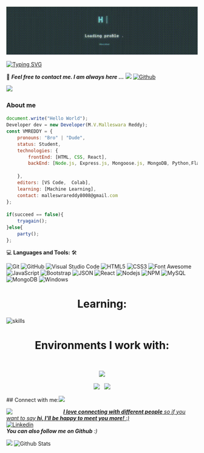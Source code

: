    ![logo](https://github.com/maheshcoder/maheshcoder/blob/master/Banner-resize.gif)
  

[![Typing SVG](https://readme-typing-svg.demolab.com?font=Fira+Code&pause=1000&color=F70606&background=0CFF2500&random=false&width=435&lines=i'm+VMReddy+;Always+Ready+to+Learn)](https://git.io/typing-svg)


📝 ***Feel free to contact me. I am always here ...*** <img src="https://media.giphy.com/media/WUlplcMpOCEmTGBtBW/giphy.gif" width="30">  [![Github](https://img.shields.io/github/followers/Ahmad-Sawalqeh?label=Follow%20Me&style=social)](https://github.com/VMREDDY003)

<img src="https://oyepriyansh.pages.dev/838764339942785051.gif"> 


### About me 



```js
document.write("Hello World");
Developer dev = new Developer(M.V.Malleswara Reddy);
const VMREDDY = {
    pronouns: "Bro" | "Dude",
    status: Student,
    technologies: {
        frontEnd: [HTML, CSS, React],
        backEnd: [Node.js, Express.js, Mongoose.js, MongoDB, Python,Flask],
       
    },
    editors: [VS Code,  Colab],
    learning: [Machine Learning],
    contact: malleswrareddy8008@gmail.com
};

if(succeed == false){
    tryagain();
}else{
    party();
};
```
<!-- languages and skills section -->
💻 **Languages and Tools:** 🛠️<br>

![Git](https://img.shields.io/badge/-Git-000000?style=flat&logo=git&logoColor=F05032&labelColor=ffffff)
![GitHub](https://img.shields.io/badge/-GitHub-000000?style=flat&logo=github&logoColor=000000&labelColor=ffffff)
![Visual Studio Code](https://img.shields.io/badge/-VSCode-000000?style=flat&logo=visual-studio-code&labelColor=007ACC)
![HTML5](https://img.shields.io/badge/-HTML5-000000?style=flat&logo=html5&logoColor=ffffff&labelColor=E34F26)
![CSS3](https://img.shields.io/badge/-CSS3-000000?style=flat&logo=css3&logoColor=ffffff&labelColor=1572B6) 
![Font Awesome](https://img.shields.io/badge/-font%20awesome-000000?style=flat&logo=font-awesome&logoColor=339AF0&labelColor=ffffff)
![JavaScript](https://img.shields.io/badge/-JavaScript-000000?style=flat&logo=javascript)
![Bootstrap](https://img.shields.io/badge/-Bootstrap-000000?style=flat&logo=bootstrap&logoColor=ffffff&labelColor=563D7C)
![JSON](https://img.shields.io/badge/-JSON-000000?style=flat&logo=JSON&logoColor=000000&labelColor=ffffff)
![React](https://img.shields.io/badge/-React-000000?style=flat&logo=react)
![Nodejs](https://img.shields.io/badge/-Nodejs-000000?style=flat&logo=Node.js)
![NPM](https://img.shields.io/badge/-npm-000000?style=flat&logo=npm&labelColor=ffffff)
![MySQL](https://img.shields.io/badge/-MySQL-000000?style=flat&logo=mysql&labelColor=ffffff)
![MongoDB](https://img.shields.io/badge/-MongoDB-000000?style=flat&logo=mongodb&labelColor=ffffff)
![Windows](https://img.shields.io/badge/-Windows-000000?style=flat&logo=windows&logoColor=ffffff&labelColor=0078D6)



<h1 align="center"> Learning: </h1>

![skills](https://skillicons.dev/icons?i=unity,react,flask)

<h1 align="center"> Environments I work with: </h1>
<br>

<p  align="center">

<img src="https://img.shields.io/badge/jupyter-F3631D.svg?&style=for-the-badge&logo=jupyter&logoColor=white" height="25"/>
  </p>
    
<p  align="center">

<img src="https://camo.githubusercontent.com/202a58d250ff1d21ee70433e0070b55f8fed747f8883c1750742aa791b1ad871/68747470733a2f2f696d672e736869656c64732e696f2f62616467652f2d4769744875622d3035313232413f7374796c653d666c6174266c6f676f3d676974687562" height="25"/>  
  &nbsp;
 <img src="https://img.shields.io/badge/Visual_Studio_Code-0078D4?style=for-the-badge&logo=visual%20studio%20code&logoColor=white" height="25">
 </p>
## Connect with me:<img src="https://github.com/TheDudeThatCode/TheDudeThatCode/blob/master/Assets/Handshake.gif" height="30px">
<a href="" target="blank" >
  
  
 <img align='left' src="https://media.giphy.com/media/LnQjpWaON8nhr21vNW/giphy.gif" width="150"><em>
   <b>I love connecting with different people</b> so if you want to say <b>hi, I'll be happy to meet you more!</b> :)</em>
<br/>
<a href="https://www.linkedin.com/in/venkata-malleswara-reddy-mule-a22064239/" title="linkedin"><img src="https://github.com/get-icon/geticon/raw/master/icons/linkedin.svg" alt="Linkedin" width="100px" height="40px"></a>
<br/>
<em><b>You can also follow me on Github</b> :)</em>

<img src="https://oyepriyansh.pages.dev/838764339942785051.gif"> 
 <img src="https://raw.githubusercontent.com/mayhemantt/mayhemantt/Update/svg/Bottom.svg" alt="Github Stats" />
